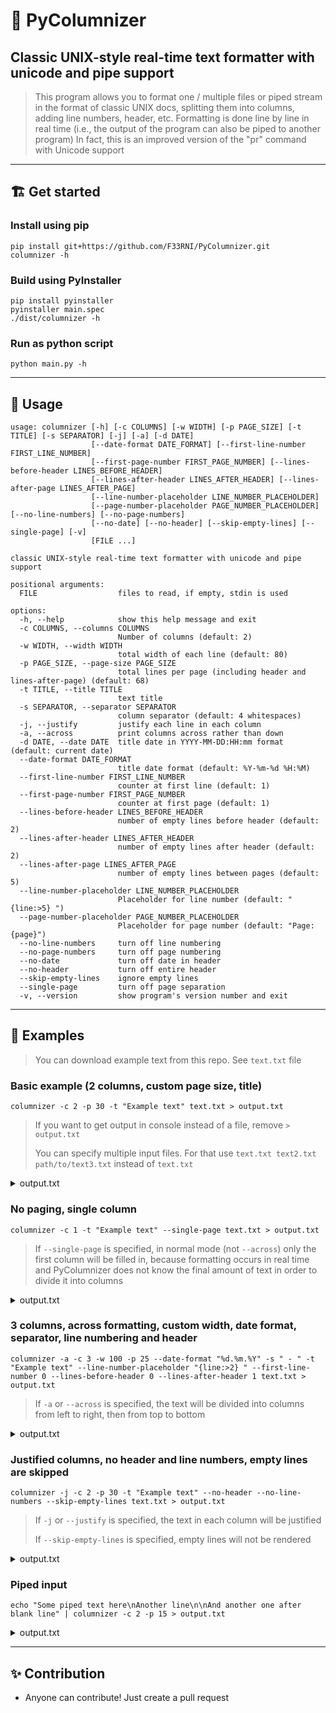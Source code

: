 # 📃 PyColumnizer

## Classic UNIX-style real-time text formatter with unicode and pipe support

> This program allows you to format one / multiple files or piped stream in the format of classic UNIX docs,
> splitting them into columns, adding line numbers, header, etc. Formatting is done line by line in real time
> (i.e., the output of the program can also be piped to another program)
> In fact, this is an improved version of the "pr" command with Unicode support

----------

## 🏗️ Get started

### Install using pip

```shell
pip install git+https://github.com/F33RNI/PyColumnizer.git
columnizer -h
```

### Build using PyInstaller

```shell
pip install pyinstaller
pyinstaller main.spec
./dist/columnizer -h
```

### Run as python script

```shell
python main.py -h
```

----------

## 📃 Usage

```text
usage: columnizer [-h] [-c COLUMNS] [-w WIDTH] [-p PAGE_SIZE] [-t TITLE] [-s SEPARATOR] [-j] [-a] [-d DATE]
                  [--date-format DATE_FORMAT] [--first-line-number FIRST_LINE_NUMBER]
                  [--first-page-number FIRST_PAGE_NUMBER] [--lines-before-header LINES_BEFORE_HEADER]
                  [--lines-after-header LINES_AFTER_HEADER] [--lines-after-page LINES_AFTER_PAGE]
                  [--line-number-placeholder LINE_NUMBER_PLACEHOLDER]
                  [--page-number-placeholder PAGE_NUMBER_PLACEHOLDER] [--no-line-numbers] [--no-page-numbers]
                  [--no-date] [--no-header] [--skip-empty-lines] [--single-page] [-v]
                  [FILE ...]

classic UNIX-style real-time text formatter with unicode and pipe support

positional arguments:
  FILE                  files to read, if empty, stdin is used

options:
  -h, --help            show this help message and exit
  -c COLUMNS, --columns COLUMNS
                        Number of columns (default: 2)
  -w WIDTH, --width WIDTH
                        total width of each line (default: 80)
  -p PAGE_SIZE, --page-size PAGE_SIZE
                        total lines per page (including header and lines-after-page) (default: 68)
  -t TITLE, --title TITLE
                        text title
  -s SEPARATOR, --separator SEPARATOR
                        column separator (default: 4 whitespaces)
  -j, --justify         justify each line in each column
  -a, --across          print columns across rather than down
  -d DATE, --date DATE  title date in YYYY-MM-DD:HH:mm format (default: current date)
  --date-format DATE_FORMAT
                        title date format (default: %Y-%m-%d %H:%M)
  --first-line-number FIRST_LINE_NUMBER
                        counter at first line (default: 1)
  --first-page-number FIRST_PAGE_NUMBER
                        counter at first page (default: 1)
  --lines-before-header LINES_BEFORE_HEADER
                        number of empty lines before header (default: 2)
  --lines-after-header LINES_AFTER_HEADER
                        number of empty lines after header (default: 2)
  --lines-after-page LINES_AFTER_PAGE
                        number of empty lines between pages (default: 5)
  --line-number-placeholder LINE_NUMBER_PLACEHOLDER
                        Placeholder for line number (default: "{line:>5} ")
  --page-number-placeholder PAGE_NUMBER_PLACEHOLDER
                        Placeholder for page number (default: "Page: {page}")
  --no-line-numbers     turn off line numbering
  --no-page-numbers     turn off page numbering
  --no-date             turn off date in header
  --no-header           turn off entire header
  --skip-empty-lines    ignore empty lines
  --single-page         turn off page separation
  -v, --version         show program's version number and exit
```

----------

## 📝 Examples

> You can download example text from this repo. See `text.txt` file

### Basic example (2 columns, custom page size, title)

```shell
columnizer -c 2 -p 30 -t "Example text" text.txt > output.txt
```

> If you want to get output in console instead of a file, remove `> output.txt`
>
> You can specify multiple input files. For that use `text.txt text2.txt path/to/text3.txt` instead of `text.txt`

<details>
<summary>output.txt</summary>

```text


2024-01-17 12:45                      Example text                       Page: 1


    1   Lorem ipsum dolor sit amet,          21   urna condimentum mattis       
    2   consectetur adipiscing elit,         22   pellentesque id. Et malesuada 
    3   sed do eiusmod tempor                23   fames ac turpis egestas sed   
    4   incididunt ut labore et dolore       24   tempus urna et.               
    5   magna aliqua. Ut placerat orci       25                                 
    6   nulla pellentesque dignissim         26   Enim praesent elementum       
    7   enim. Feugiat pretium nibh           27   facilisis leo. Porttitor lacus
    8   ipsum consequat nisl vel             28   luctus accumsan tortor        
    9   pretium. Parturient montes           29   posuere. Ornare arcu odio ut  
   10   nascetur ridiculus mus mauris        30   sem nulla pharetra. Porta     
   11   vitae ultricies leo integer.         31   lorem mollis aliquam ut       
   12   Non diam phasellus vestibulum        32   porttitor. Libero volutpat sed
   13   lorem sed. Morbi tincidunt           33   cras ornare arcu dui. Netus et
   14   augue interdum velit euismod.        34   malesuada fames ac turpis     
   15   Sit amet massa vitae tortor          35   egestas integer. Dictum sit   
   16   condimentum lacinia quis vel.        36   amet justo donec. Nisi est sit
   17   Sodales ut eu sem integer            37   amet facilisis magna etiam.   
   18   vitae. Ac turpis egestas             38   Malesuada pellentesque elit   
   19   integer eget aliquet nibh            39   eget gravida. At elementum eu 
   20   praesent tristique. Tellus at        40   facilisis sed odio morbi quis 







2024-01-17 12:45                      Example text                       Page: 2


   41   commodo. Ut venenatis tellus  
   42   in metus vulputate eu         
   43   scelerisque felis imperdiet.  
   44   Donec ac odio tempor orci     
   45   dapibus. Non arcu risus quis  
   46   varius quam. Dignissim diam   
   47   quis enim lobortis scelerisque
   48   fermentum dui faucibus. Et    
   49   tortor at risus viverra       
   50   adipiscing at in tellus       
   51   integer.                      















```

</details>

### No paging, single column

```shell
columnizer -c 1 -t "Example text" --single-page text.txt > output.txt
```

> If `--single-page` is specified, in normal mode (not `--across`) only the first column will be filled in,
> because formatting occurs in real time and PyColumnizer does not know the final amount of text in order
> to divide it into columns

<details>
<summary>output.txt</summary>

```text


2024-01-17 12:47                                                    Example text


    1   Lorem ipsum dolor sit amet, consectetur adipiscing elit, sed do eiusmod 
    2   tempor incididunt ut labore et dolore magna aliqua. Ut placerat orci    
    3   nulla pellentesque dignissim enim. Feugiat pretium nibh ipsum consequat 
    4   nisl vel pretium. Parturient montes nascetur ridiculus mus mauris vitae 
    5   ultricies leo integer. Non diam phasellus vestibulum lorem sed. Morbi   
    6   tincidunt augue interdum velit euismod. Sit amet massa vitae tortor     
    7   condimentum lacinia quis vel. Sodales ut eu sem integer vitae. Ac turpis
    8   egestas integer eget aliquet nibh praesent tristique. Tellus at urna    
    9   condimentum mattis pellentesque id. Et malesuada fames ac turpis egestas
   10   sed tempus urna et.                                                     
   11                                                                           
   12   Enim praesent elementum facilisis leo. Porttitor lacus luctus accumsan  
   13   tortor posuere. Ornare arcu odio ut sem nulla pharetra. Porta lorem     
   14   mollis aliquam ut porttitor. Libero volutpat sed cras ornare arcu dui.  
   15   Netus et malesuada fames ac turpis egestas integer. Dictum sit amet     
   16   justo donec. Nisi est sit amet facilisis magna etiam. Malesuada         
   17   pellentesque elit eget gravida. At elementum eu facilisis sed odio morbi
   18   quis commodo. Ut venenatis tellus in metus vulputate eu scelerisque     
   19   felis imperdiet. Donec ac odio tempor orci dapibus. Non arcu risus quis 
   20   varius quam. Dignissim diam quis enim lobortis scelerisque fermentum dui
   21   faucibus. Et tortor at risus viverra adipiscing at in tellus integer.   

```

</details>

### 3 columns, across formatting, custom width, date format, separator, line numbering and header

```shell
columnizer -a -c 3 -w 100 -p 25 --date-format "%d.%m.%Y" -s " - " -t "Example text" --line-number-placeholder "{line:>2} " --first-line-number 0 --lines-before-header 0 --lines-after-header 1 text.txt > output.txt
```

> If `-a` or `--across` is specified, the text will be divided into columns from left to right,
> then from top to bottom

<details>
<summary>output.txt</summary>

```text
17.01.2024                                   Example text                                    Page: 1

 0 Lorem ipsum dolor sit amet,  -  1 consectetur adipiscing elit, -  2 sed do eiusmod tempor       
 3 incididunt ut labore et      -  4 dolore magna aliqua. Ut      -  5 placerat orci nulla         
 6 pellentesque dignissim enim. -  7 Feugiat pretium nibh ipsum   -  8 consequat nisl vel pretium. 
 9 Parturient montes nascetur   - 10 ridiculus mus mauris vitae   - 11 ultricies leo integer. Non  
12 diam phasellus vestibulum    - 13 lorem sed. Morbi tincidunt   - 14 augue interdum velit        
15 euismod. Sit amet massa      - 16 vitae tortor condimentum     - 17 lacinia quis vel. Sodales ut
18 eu sem integer vitae. Ac     - 19 turpis egestas integer eget  - 20 aliquet nibh praesent       
21 tristique. Tellus at urna    - 22 condimentum mattis           - 23 pellentesque id. Et         
24 malesuada fames ac turpis    - 25 egestas sed tempus urna et.  - 26                             
27 Enim praesent elementum      - 28 facilisis leo. Porttitor     - 29 lacus luctus accumsan tortor
30 posuere. Ornare arcu odio ut - 31 sem nulla pharetra. Porta    - 32 lorem mollis aliquam ut     
33 porttitor. Libero volutpat   - 34 sed cras ornare arcu dui.    - 35 Netus et malesuada fames ac 
36 turpis egestas integer.      - 37 Dictum sit amet justo donec. - 38 Nisi est sit amet facilisis 
39 magna etiam. Malesuada       - 40 pellentesque elit eget       - 41 gravida. At elementum eu    
42 facilisis sed odio morbi     - 43 quis commodo. Ut venenatis   - 44 tellus in metus vulputate eu
45 scelerisque felis imperdiet. - 46 Donec ac odio tempor orci    - 47 dapibus. Non arcu risus quis
48 varius quam. Dignissim diam  - 49 quis enim lobortis           - 50 scelerisque fermentum dui   
51 faucibus. Et tortor at risus - 52 viverra adipiscing at in     - 53 tellus integer.             






```

</details>

### Justified columns, no header and line numbers, empty lines are skipped

```shell
columnizer -j -c 2 -p 30 -t "Example text" --no-header --no-line-numbers --skip-empty-lines text.txt > output.txt
```

> If `-j` or `--justify` is specified, the text in each column will be justified
>
> If `--skip-empty-lines` is specified, empty lines will not be rendered

<details>
<summary>output.txt</summary>

```text
Lorem    ipsum    dolor    sit   amet,    fames   ac   turpis  egestas  integer.
consectetur  adipiscing  elit,  sed do    Dictum  sit amet justo donec. Nisi est
eiusmod tempor incididunt ut labore et    sit   amet   facilisis   magna  etiam.
dolore  magna aliqua. Ut placerat orci    Malesuada   pellentesque   elit   eget
nulla   pellentesque  dignissim  enim.    gravida. At elementum eu facilisis sed
Feugiat  pretium  nibh ipsum consequat    odio  morbi quis commodo. Ut venenatis
nisl  vel  pretium.  Parturient montes    tellus    in    metus   vulputate   eu
nascetur  ridiculus  mus  mauris vitae    scelerisque  felis imperdiet. Donec ac
ultricies   leo   integer.   Non  diam    odio  tempor  orci  dapibus.  Non arcu
phasellus  vestibulum lorem sed. Morbi    risus quis varius quam. Dignissim diam
tincidunt    augue    interdum   velit    quis    enim    lobortis   scelerisque
euismod.  Sit  amet massa vitae tortor    fermentum  dui  faucibus. Et tortor at
condimentum  lacinia quis vel. Sodales    risus  viverra adipiscing at in tellus
ut  eu  sem  integer  vitae. Ac turpis    integer.                              
egestas   integer  eget  aliquet  nibh
praesent  tristique.  Tellus  at  urna
condimentum mattis pellentesque id. Et
malesuada  fames ac turpis egestas sed
tempus             urna            et.
Enim praesent elementum facilisis leo.
Porttitor lacus luctus accumsan tortor
posuere. Ornare arcu odio ut sem nulla
pharetra.  Porta  lorem mollis aliquam
ut porttitor. Libero volutpat sed cras
ornare  arcu  dui.  Netus et malesuada






```

</details>

### Piped input

```shell
echo "Some piped text here\nAnother line\n\nAnd another one after blank line" | columnizer -c 2 -p 15 > output.txt
```

<details>
<summary>output.txt</summary>

```text


2024-01-17 13:23                                                         Page: 1


    1   Some piped text here          
    2   Another line                  
    3                                 
    4   And another one after blank   
    5   line                          






```

</details>

----------

## ✨ Contribution

- Anyone can contribute! Just create a pull request
